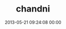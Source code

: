 ---
title: "chandni"
date: 2013-05-21 09:24:08 00:00
permalink: /chandni
twitter: ""
likes: [1883]
id: 1978
gravatar: "http://www.gravatar.com/avatar/908b3cd814860f0a02e4e1d97052817f"
---